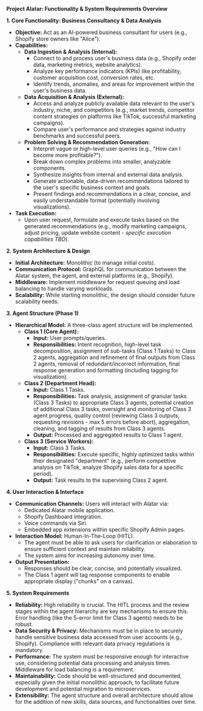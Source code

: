 **Project Alatar: Functionality & System Requirements Overview**

**1. Core Functionality: Business Consultancy & Data Analysis**

*   **Objective:** Act as an AI-powered business consultant for users (e.g., Shopify store owners like "Alice").
*   **Capabilities:**
    *   **Data Ingestion & Analysis (Internal):**
        *   Connect to and process user's business data (e.g., Shopify order data, marketing metrics, website analytics).
        *   Analyze key performance indicators (KPIs) like profitability, customer acquisition cost, conversion rates, etc.
        *   Identify trends, anomalies, and areas for improvement within the user's business data.
    *   **Data Acquisition & Analysis (External):**
        *   Access and analyze publicly available data relevant to the user's industry, niche, and competitors (e.g., market trends, competitor content strategies on platforms like TikTok, successful marketing campaigns).
        *   Compare user's performance and strategies against industry benchmarks and successful peers.
    *   **Problem Solving & Recommendation Generation:**
        *   Interpret vague or high-level user queries (e.g., "How can I become more profitable?").
        *   Break down complex problems into smaller, analyzable components.
        *   Synthesize insights from internal and external data analysis.
        *   Generate actionable, data-driven recommendations tailored to the user's specific business context and goals.
        *   Present findings and recommendations in a clear, concise, and easily understandable format (potentially involving visualizations).
*   **Task Execution:**
    *   Upon user request, formulate and execute tasks based on the generated recommendations (e.g., modify marketing campaigns, adjust pricing, update website content - *specific execution capabilities TBD*).

**2. System Architecture & Design**

*   **Initial Architecture:** Monolithic (to manage initial costs).
*   **Communication Protocol:** GraphQL for communication between the Alatar system, the agent, and external platforms (e.g., Shopify).
*   **Middleware:** Implement middleware for request queuing and load balancing to handle varying workloads.
*   **Scalability:** While starting monolithic, the design should consider future scalability needs.

**3. Agent Structure (Phase 1)**

*   **Hierarchical Model:** A three-class agent structure will be implemented.
    *   **Class 1 (Core Agent):**
        *   **Input:** User prompts/queries.
        *   **Responsibilities:** Intent recognition, high-level task decomposition, assignment of sub-tasks (Class 1 Tasks) to Class 2 agents, aggregation and refinement of final outputs from Class 2 agents, removal of redundant/incorrect information, final response generation and formatting (including tagging for visualization).
    *   **Class 2 (Department Head):**
        *   **Input:** Class 1 Tasks.
        *   **Responsibilities:** Task analysis, assignment of granular tasks (Class 3 Tasks) to appropriate Class 3 agents, potential creation of additional Class 3 tasks, oversight and monitoring of Class 3 agent progress, quality control (reviewing Class 3 outputs, requesting revisions - max 5 errors before abort), aggregation, cleaning, and tagging of results from Class 3 agents.
        *   **Output:** Processed and aggregated results to Class 1 agent.
    *   **Class 3 (Service Workers):**
        *   **Input:** Class 3 Tasks.
        *   **Responsibilities:** Execute specific, highly optimized tasks within their designated "department" (e.g., perform competitive analysis on TikTok, analyze Shopify sales data for a specific period).
        *   **Output:** Task results to the supervising Class 2 agent.

**4. User Interaction & Interface**

*   **Communication Channels:** Users will interact with Alatar via:
    *   Dedicated Alatar mobile application.
    *   Shopify Dashboard integration.
    *   Voice commands via Siri.
    *   Embedded app extensions within specific Shopify Admin pages.
*   **Interaction Model:** Human-In-The-Loop (HITL).
    *   The agent must be able to ask users for clarification or elaboration to ensure sufficient context and maintain reliability.
    *   The system aims for increasing autonomy over time.
*   **Output Presentation:**
    *   Responses should be clear, concise, and potentially visualized.
    *   The Class 1 agent will tag response components to enable appropriate display ("chunks" on a canvas).

**5. System Requirements**

*   **Reliability:** High reliability is crucial. The HITL process and the review stages within the agent hierarchy are key mechanisms to ensure this. Error handling (like the 5-error limit for Class 3 agents) needs to be robust.
*   **Data Security & Privacy:** Mechanisms must be in place to securely handle sensitive business data accessed from user accounts (e.g., Shopify). Compliance with relevant data privacy regulations is mandatory.
*   **Performance:** The system must be responsive enough for interactive use, considering potential data processing and analysis times. Middleware for load balancing is a requirement.
*   **Maintainability:** Code should be well-structured and documented, especially given the initial monolithic approach, to facilitate future development and potential migration to microservices.
*   **Extensibility:** The agent structure and overall architecture should allow for the addition of new skills, data sources, and functionalities over time. 